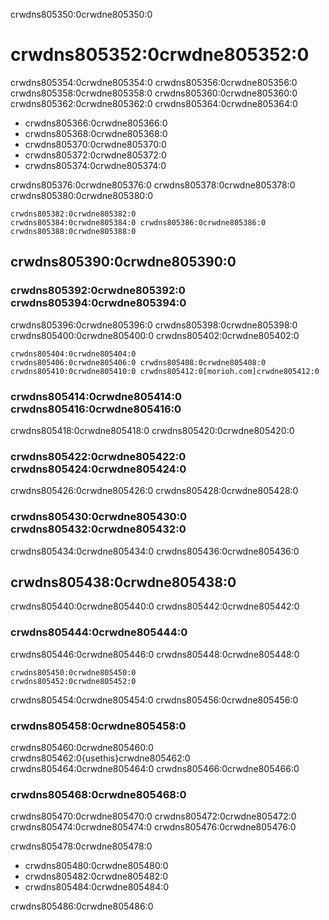 crwdns805350:0crwdne805350:0
# crwdns805352:0crwdne805352:0

crwdns805354:0crwdne805354:0 crwdns805356:0crwdne805356:0 crwdns805358:0crwdne805358:0 crwdns805360:0crwdne805360:0 crwdns805362:0crwdne805362:0 crwdns805364:0crwdne805364:0

- crwdns805366:0crwdne805366:0
- crwdns805368:0crwdne805368:0
- crwdns805370:0crwdne805370:0
- crwdns805372:0crwdne805372:0
- crwdns805374:0crwdne805374:0

crwdns805376:0crwdne805376:0 crwdns805378:0crwdne805378:0 crwdns805380:0crwdne805380:0

```{figure} ../../figures/github-actions.jpg
crwdns805382:0crwdne805382:0
crwdns805384:0crwdne805384:0 crwdns805386:0crwdne805386:0 crwdns805388:0crwdne805388:0
```
## crwdns805390:0crwdne805390:0

### crwdns805392:0crwdne805392:0 crwdns805394:0crwdne805394:0

crwdns805396:0crwdne805396:0 crwdns805398:0crwdne805398:0 crwdns805400:0crwdne805400:0 crwdns805402:0crwdne805402:0

```{figure} ../../figures/ci-01.png
crwdns805404:0crwdne805404:0
crwdns805406:0crwdne805406:0 crwdns805408:0crwdne805408:0 crwdns805410:0crwdne805410:0 crwdns805412:0[morioh.com]crwdne805412:0
```

### crwdns805414:0crwdne805414:0 crwdns805416:0crwdne805416:0

crwdns805418:0crwdne805418:0 crwdns805420:0crwdne805420:0

### crwdns805422:0crwdne805422:0 crwdns805424:0crwdne805424:0

crwdns805426:0crwdne805426:0 crwdns805428:0crwdne805428:0

### crwdns805430:0crwdne805430:0 crwdns805432:0crwdne805432:0

crwdns805434:0crwdne805434:0 crwdns805436:0crwdne805436:0

## crwdns805438:0crwdne805438:0

crwdns805440:0crwdne805440:0 crwdns805442:0crwdne805442:0


### crwdns805444:0crwdne805444:0

crwdns805446:0crwdne805446:0 crwdns805448:0crwdne805448:0

```{figure} ../../figures/gifs/start_ghactions.gif
crwdns805450:0crwdne805450:0
crwdns805452:0crwdne805452:0
```
crwdns805454:0crwdne805454:0  crwdns805456:0crwdne805456:0


### crwdns805458:0crwdne805458:0


crwdns805460:0crwdne805460:0 crwdns805462:0{usethis}crwdne805462:0 crwdns805464:0crwdne805464:0 crwdns805466:0crwdne805466:0


### crwdns805468:0crwdne805468:0

crwdns805470:0crwdne805470:0 crwdns805472:0crwdne805472:0 crwdns805474:0crwdne805474:0 crwdns805476:0crwdne805476:0

crwdns805478:0crwdne805478:0

- crwdns805480:0crwdne805480:0
- crwdns805482:0crwdne805482:0
- crwdns805484:0crwdne805484:0


crwdns805486:0crwdne805486:0

<!-- (I'll explain each vocab separately using diagrams made with adobe illustrator) -->
